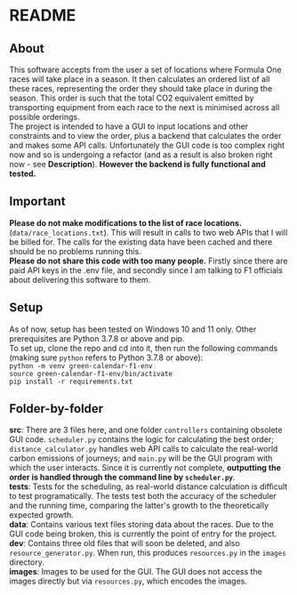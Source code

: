 # README
## About
This software accepts from the user a set of locations where Formula One races will take place in a season. It then calculates an ordered list of all these races, representing the order they should take place in during the season. This order is such that the total CO2 equivalent emitted by transporting equipment from each race to the next is minimised across all possible orderings.  
The project is intended to have a GUI to input locations and other constraints and to view the order, plus a backend that calculates the order and makes some API calls. Unfortunately the GUI code is too complex right now and so is undergoing a refactor (and as a result is also broken right now - see **Description**). **However the backend is fully functional and tested.**
## Important
**Please do not make modifications to the list of race locations.** (`data/race_locations.txt`). This will result in calls to two web APIs that I will be billed for. The calls for the existing data have been cached and there should be no problems running this.  
**Please do not share this code with too many people.** Firstly since there are paid API keys in the .env file, and secondly since I am talking to F1 officials about delivering this software to them.
## Setup
As of now, setup has been tested on Windows 10 and 11 only. Other prerequisites are Python 3.7.8 or above and pip.  
To set up, clone the repo and cd into it, then run the following commands (making sure `python` refers to Python 3.7.8 or above):  
`python -m venv green-calendar-f1-env`   
`source green-calendar-f1-env/bin/activate`    
`pip install -r requirements.txt`

## Folder-by-folder
**src**: There are 3 files here, and one folder `controllers` containing obsolete GUI code. `scheduler.py` contains the logic for calculating the best order; `distance_calculator.py` handles web API calls to calculate the real-world carbon emissions of journeys; and `main.py` will be the GUI program with which the user interacts. Since it is currently not complete, **outputting the order is handled through the command line by `scheduler.py`**.  
**tests**: Tests for the scheduling, as real-world distance calculation is difficult to test programatically. The tests test both the accuracy of the scheduler and the running time, comparing the latter's growth to the theoretically expected growth.  
**data**: Contains various text files storing data about the races. Due to the GUI code being broken, this is currently the point of entry for the project.  
**dev**: Contains three old files that will soon be deleted, and also `resource_generator.py`. When run, this produces `resources.py`  in the `images` directory.  
**images**: Images to be used for the GUI. The GUI does not access the images directly but via `resources.py`, which encodes the images.

